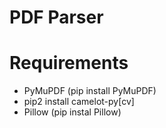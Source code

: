 # PDF Parser

# Requirements

- PyMuPDF (pip install PyMuPDF)
- pip2 install camelot-py[cv]
- Pillow (pip instal Pillow)
